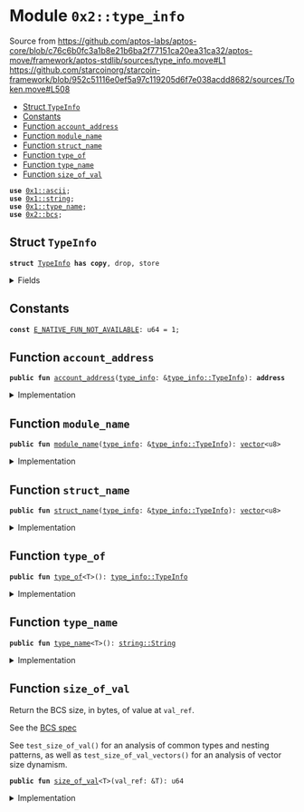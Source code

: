 
<a name="0x2_type_info"></a>

# Module `0x2::type_info`

Source from https://github.com/aptos-labs/aptos-core/blob/c76c6b0fc3a1b8e21b6ba2f77151ca20ea31ca32/aptos-move/framework/aptos-stdlib/sources/type_info.move#L1
https://github.com/starcoinorg/starcoin-framework/blob/952c51116e0ef5a97c119205d6f7e038acdd8682/sources/Token.move#L508


-  [Struct `TypeInfo`](#0x2_type_info_TypeInfo)
-  [Constants](#@Constants_0)
-  [Function `account_address`](#0x2_type_info_account_address)
-  [Function `module_name`](#0x2_type_info_module_name)
-  [Function `struct_name`](#0x2_type_info_struct_name)
-  [Function `type_of`](#0x2_type_info_type_of)
-  [Function `type_name`](#0x2_type_info_type_name)
-  [Function `size_of_val`](#0x2_type_info_size_of_val)


<pre><code><b>use</b> <a href="">0x1::ascii</a>;
<b>use</b> <a href="">0x1::string</a>;
<b>use</b> <a href="">0x1::type_name</a>;
<b>use</b> <a href="bcs.md#0x2_bcs">0x2::bcs</a>;
</code></pre>



<a name="0x2_type_info_TypeInfo"></a>

## Struct `TypeInfo`



<pre><code><b>struct</b> <a href="type_info.md#0x2_type_info_TypeInfo">TypeInfo</a> <b>has</b> <b>copy</b>, drop, store
</code></pre>



<details>
<summary>Fields</summary>


<dl>
<dt>
<code>account_address: <b>address</b></code>
</dt>
<dd>

</dd>
<dt>
<code>module_name: <a href="">vector</a>&lt;u8&gt;</code>
</dt>
<dd>

</dd>
<dt>
<code>struct_name: <a href="">vector</a>&lt;u8&gt;</code>
</dt>
<dd>

</dd>
</dl>


</details>

<a name="@Constants_0"></a>

## Constants


<a name="0x2_type_info_E_NATIVE_FUN_NOT_AVAILABLE"></a>



<pre><code><b>const</b> <a href="type_info.md#0x2_type_info_E_NATIVE_FUN_NOT_AVAILABLE">E_NATIVE_FUN_NOT_AVAILABLE</a>: u64 = 1;
</code></pre>



<a name="0x2_type_info_account_address"></a>

## Function `account_address`



<pre><code><b>public</b> <b>fun</b> <a href="type_info.md#0x2_type_info_account_address">account_address</a>(<a href="type_info.md#0x2_type_info">type_info</a>: &<a href="type_info.md#0x2_type_info_TypeInfo">type_info::TypeInfo</a>): <b>address</b>
</code></pre>



<details>
<summary>Implementation</summary>


<pre><code><b>public</b> <b>fun</b> <a href="type_info.md#0x2_type_info_account_address">account_address</a>(<a href="type_info.md#0x2_type_info">type_info</a>: &<a href="type_info.md#0x2_type_info_TypeInfo">TypeInfo</a>): <b>address</b> {
    <a href="type_info.md#0x2_type_info">type_info</a>.account_address
}
</code></pre>



</details>

<a name="0x2_type_info_module_name"></a>

## Function `module_name`



<pre><code><b>public</b> <b>fun</b> <a href="type_info.md#0x2_type_info_module_name">module_name</a>(<a href="type_info.md#0x2_type_info">type_info</a>: &<a href="type_info.md#0x2_type_info_TypeInfo">type_info::TypeInfo</a>): <a href="">vector</a>&lt;u8&gt;
</code></pre>



<details>
<summary>Implementation</summary>


<pre><code><b>public</b> <b>fun</b> <a href="type_info.md#0x2_type_info_module_name">module_name</a>(<a href="type_info.md#0x2_type_info">type_info</a>: &<a href="type_info.md#0x2_type_info_TypeInfo">TypeInfo</a>): <a href="">vector</a>&lt;u8&gt; {
    <a href="type_info.md#0x2_type_info">type_info</a>.module_name
}
</code></pre>



</details>

<a name="0x2_type_info_struct_name"></a>

## Function `struct_name`



<pre><code><b>public</b> <b>fun</b> <a href="type_info.md#0x2_type_info_struct_name">struct_name</a>(<a href="type_info.md#0x2_type_info">type_info</a>: &<a href="type_info.md#0x2_type_info_TypeInfo">type_info::TypeInfo</a>): <a href="">vector</a>&lt;u8&gt;
</code></pre>



<details>
<summary>Implementation</summary>


<pre><code><b>public</b> <b>fun</b> <a href="type_info.md#0x2_type_info_struct_name">struct_name</a>(<a href="type_info.md#0x2_type_info">type_info</a>: &<a href="type_info.md#0x2_type_info_TypeInfo">TypeInfo</a>): <a href="">vector</a>&lt;u8&gt; {
    <a href="type_info.md#0x2_type_info">type_info</a>.struct_name
}
</code></pre>



</details>

<a name="0x2_type_info_type_of"></a>

## Function `type_of`



<pre><code><b>public</b> <b>fun</b> <a href="type_info.md#0x2_type_info_type_of">type_of</a>&lt;T&gt;(): <a href="type_info.md#0x2_type_info_TypeInfo">type_info::TypeInfo</a>
</code></pre>



<details>
<summary>Implementation</summary>


<pre><code><b>native</b> <b>public</b> <b>fun</b> <a href="type_info.md#0x2_type_info_type_of">type_of</a>&lt;T&gt;(): <a href="type_info.md#0x2_type_info_TypeInfo">TypeInfo</a>;
</code></pre>



</details>

<a name="0x2_type_info_type_name"></a>

## Function `type_name`



<pre><code><b>public</b> <b>fun</b> <a href="">type_name</a>&lt;T&gt;(): <a href="_String">string::String</a>
</code></pre>



<details>
<summary>Implementation</summary>


<pre><code><b>public</b> <b>fun</b> <a href="">type_name</a>&lt;T&gt;(): <a href="_String">string::String</a>{
    <b>let</b> <a href="">ascii</a> = std::type_name::into_string(std::type_name::get&lt;T&gt;());
    std::string::utf8(std::ascii::into_bytes(<a href="">ascii</a>))
}
</code></pre>



</details>

<a name="0x2_type_info_size_of_val"></a>

## Function `size_of_val`

Return the BCS size, in bytes, of value at <code>val_ref</code>.

See the [BCS spec](https://github.com/diem/bcs)

See <code>test_size_of_val()</code> for an analysis of common types and
nesting patterns, as well as <code>test_size_of_val_vectors()</code> for an
analysis of vector size dynamism.


<pre><code><b>public</b> <b>fun</b> <a href="type_info.md#0x2_type_info_size_of_val">size_of_val</a>&lt;T&gt;(val_ref: &T): u64
</code></pre>



<details>
<summary>Implementation</summary>


<pre><code><b>public</b> <b>fun</b> <a href="type_info.md#0x2_type_info_size_of_val">size_of_val</a>&lt;T&gt;(val_ref: &T): u64 {
    // Return <a href="">vector</a> length of vectorized BCS representation.
    <a href="_length">vector::length</a>(&<a href="../doc/bcs.md#0x1_bcs_to_bytes">bcs::to_bytes</a>(val_ref))
}
</code></pre>



</details>
